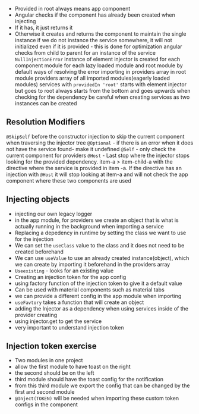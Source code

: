 - Provided in root always means app component
- Angular checks if the component has already been created when injecting
- If it has, it just returns it
- Otherwise it creates and returns the component to maintain the single instance
if we do not instance the service somewhere, it will not initialized even if it is provided - this is done for optimization
angular checks from child to parent for an instance of the service
`NullInjectionError` 
instance of element injector is created for each component
module for each lazy loaded module and root module by default
ways of resolving the error
importing in providers array in root module
providers array of all imported modules(eagerly loaded modules)
services with `providedIn 'root'`
starts with element injector but goes to root
always starts from the bottom and goes upwards when checking for the dependency
be careful when creating services as two instances can be created

## Resolution Modifiers

`@SkipSelf` before the constructor injection to skip the current component when traversing the injector tree
`@Optional` - if there is an error when it does not have the service found- make it undefined
`@Self` - only check the current component for providers
`@Host` - Last stop where the injector stops looking for the provided dependency. item-a > item-child-a with the directive where the service is provided in item -a. If the directive has an injection with `@Host` it will stop looking at item-a and will not check the app component where these two components are used


## Injecting objects
- injecting our own legacy logger
- in the app module, for providers we create an object that is what is actually running in the background when importing a service
- Replacing a depedency in runtime by setting the class we want to use for the injection
- We can set the `useClass` value to the class and it does not need to be created beforehand
- We can use `useValue` to use an already created instance(object), which we can create by importing it beforehand in the providers array
- `Useexisting` - looks for an existing value 
- Creating an injection token for the app config
- using factory function of the injection token to give it a default value
- Can be used with material components such as material tabs
- we can provide a different config in the app module when importing 
- `useFavtory` takes a function that will create an object
- adding the Injector as a dependency when using services inside of the provider creating
- using injector.get to get the service
- very important to understand injection token

## Injection token exercise
- Two modules in one project
- allow the first module to have toast on the right
- the second should be on the left
- third module should have the toast config for the notification
- from this third module we export the config that can be changed by the first and second module
- `@Inject(TOKEN)` will be needed when importing these custom token configs in the component